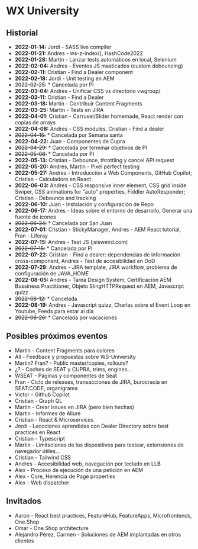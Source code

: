 # WX University

## Historial

+ **2022-01-14:** Jordi - SASS live compiler
+ **2022-01-21:** Andres - ws-z-index(), HashCode2022
+ **2022-01-28:** Martin - Lanzar tests automáticos en local, Selenium
+ **2022-02-04:** Andres - Eventos JS masticados (custom debouncing)
+ **2022-02-11:** Cristian - Find a Dealer component
+ **2022-02-18:** Jordi - Unit testing en AEM
+ ~~2022-02-25:~~ * Cancelada por PI
+ **2022-03-04:** Andres - Unificar CSS vs directorio vwgroup/
+ **2022-03-11:** Cristian - Find a Dealer
+ **2022-03-18:** Martin - Contribuir Content Fragments
+ **2022-03-25:** Martin - Tests en JIRA
+ **2022-04-01:** Cristian - Carrusel/Slider homemade, React render con copias de arrays
+ **2022-04-08:** Andres - CSS modules, Cristian - Find a dealer
+ ~~2022-04-15:~~ * Cancelada por Semana santa
+ **2022-04-22:** Juan - Componentes de Cupra
+ ~~2022-04-29:~~ * Cancelada por terminar objetivos de PI
+ ~~2022-05-06:~~ * Cancelada por PI
+ **2022-05-13:** Cristian - Debounce, throttling y cancel API request
+ **2022-05-20:** Andres, Martin - Pixel perfect testing
+ **2022-05-27:** Andres - Introducción a Web Components, GitHub Copilot; Cristian - Calculadora en React
+ **2022-06-03:** Andres - CSS responsive inner element, CSS grid inside Swiper, CSS animations for "auto" properties, Fiddler AutoResponder; Cristian - Debounce and tracking
+ **2022-06-10:** Juan - Instalación y configuración de Repo
+ **2022-06-17:** Andres - Ideas sobre el entorno de desarrollo, Generar una fuente de iconos
+ ~~2022-06-24:~~ * Cancelada por San Juan
+ **2022-07-01:** Cristian - StickyManager, Andres - AEM React tutorial, Fran - Liferay
+ **2022-07-15:** Andres - Test JS (jsisweird.com)
+ ~~2022-07-15:~~ * Cancelada por PI
+ **2022-07-22:** Cristian - Find a dealer: dependencias de información cross-component, Andres - Test de accesibilidad en DoD
+ **2022-07-29:** Andres - JIRA template, JIRA workflow, problema de configuración de JAVA_HOME
+ **2022-08-05:** Andres - Tarea Design System, Certificación AEM Bussiness Practitioner, Objeto SlingHTTPRequest en AEM, Javascript quizz
+ ~~2022-08-12:~~ * Cancelada
+ **2022-08-19:** Andres - Javascript quizz, Charlas sobre el Event Loop en Youtube, Feeds para estar al día
+ ~~2022-08-26:~~ * Cancelada por vacaciones

## Posibles próximos eventos

+ Martin - Content Fragments para colores
+ All - Feedback y propuestas sobre WS-University
+ Martin? Fran? - Public master/copies, rollouts?
+ ¿? - Coches de SEAT y CUPRA, trims, engines...
+ WSEAT - Páginas y componentes de Seat
+ Fran - Ciclo de releases, transacciones de JIRA, burocracia en SEAT:CODE, organigrama
+ Victor - Github Copilot
+ Cristian - Graph QL
+ Martin - Crear issues en JIRA (pero bien hechas)
+ Martin - Informes de Allure
+ Cristian - React & Microservices
+ Jordi - Leccciones aprendidas con Dealer Directory sobre best practices en React
+ Cristian - Typescript
+ Martin - Limitaciones de los dispositivos para testear, extensiones de navegador útiles...
+ Cristian - Tailwind CSS
+ Andres - Accesibilidad web, navegación por teclado en LLB
+ Alex - Proceso de ejecución de una petición en AEM
+ Alex - Core, Herencia de Page properties
+ Alex - Web dispatcher

## Invitados

+ Aaron - React best practices, FeatureHub, FeatureApps, Microfrontends, One.Shop
+ Omar - One.Shop architecture
+ Alejandro Pérez, Carmen - Soluciones de AEM implantadas en otros clientes